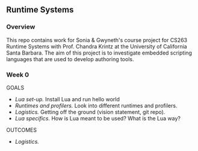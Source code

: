 ## Runtime Systems

### Overview

This repo contains work for Sonia & Gwyneth's course project for CS263 Runtime Systems with Prof. Chandra Krintz at the University of California Santa Barbara. The aim of this project is to investigate embedded scripting languages that are used to develop authoring tools.

### Week 0

GOALS

- *Lua set-up.* Install Lua and run hello world
- *Runtimes and profilers.* Look into different runtimes and profilers.
- *Logistics.* Getting off the ground (vision statement, git repo).
- *Lua specifics.* How is Lua meant to be used? What is the Lua way?

OUTCOMES

- *Logistics.*

